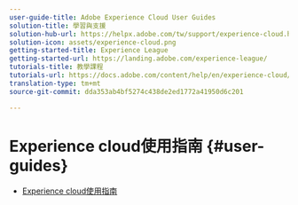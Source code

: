 ```yaml
---
user-guide-title: Adobe Experience Cloud User Guides
solution-title: 學習與支援
solution-hub-url: https://helpx.adobe.com/tw/support/experience-cloud.html
solution-icon: assets/experience-cloud.png
getting-started-title: Experience League
getting-started-url: https://landing.adobe.com/experience-league/
tutorials-title: 教學課程
tutorials-url: https://docs.adobe.com/content/help/en/experience-cloud/tutorials/home.html
translation-type: tm+mt
source-git-commit: dda353ab4bf5274c438de2ed1772a41950d6c201

---
```



# Experience cloud使用指南 {#user-guides}

+ [Experience cloud使用指南](home.md)
